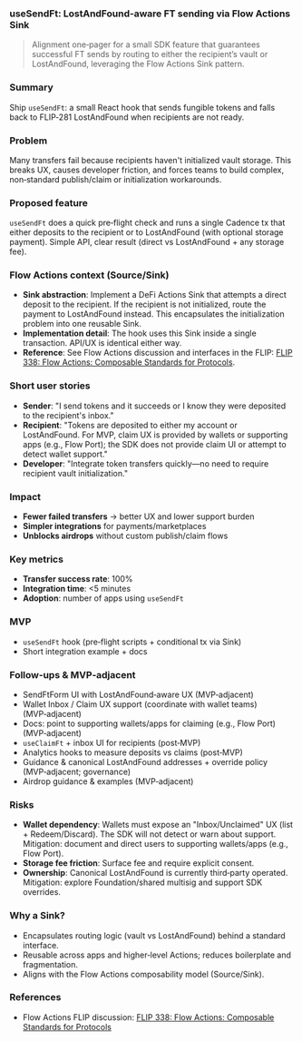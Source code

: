 ### useSendFt: LostAndFound‑aware FT sending via Flow Actions Sink

> Alignment one‑pager for a small SDK feature that guarantees successful FT sends by routing to either the recipient’s vault or LostAndFound, leveraging the Flow Actions Sink pattern.

### Summary

Ship `useSendFt`: a small React hook that sends fungible tokens and falls back to FLIP‑281 LostAndFound when recipients are not ready.

### Problem

Many transfers fail because recipients haven't initialized vault storage. This breaks UX, causes developer friction, and forces teams to build complex, non‑standard publish/claim or initialization workarounds.

### Proposed feature

`useSendFt` does a quick pre‑flight check and runs a single Cadence tx that either deposits to the recipient or to LostAndFound (with optional storage payment). Simple API, clear result (direct vs LostAndFound + any storage fee).

### Flow Actions context (Source/Sink)

- **Sink abstraction**: Implement a DeFi Actions Sink that attempts a direct deposit to the recipient. If the recipient is not initialized, route the payment to LostAndFound instead. This encapsulates the initialization problem into one reusable Sink.
- **Implementation detail**: The hook uses this Sink inside a single transaction. API/UX is identical either way.
- **Reference**: See Flow Actions discussion and interfaces in the FLIP: [FLIP 338: Flow Actions: Composable Standards for Protocols](https://github.com/onflow/flips/pull/339).

### Short user stories

- **Sender**: "I send tokens and it succeeds or I know they were deposited to the recipient's inbox."
- **Recipient**: "Tokens are deposited to either my account or LostAndFound. For MVP, claim UX is provided by wallets or supporting apps (e.g., Flow Port); the SDK does not provide claim UI or attempt to detect wallet support."
- **Developer**: "Integrate token transfers quickly—no need to require recipient vault initialization."

### Impact

- **Fewer failed transfers** → better UX and lower support burden
- **Simpler integrations** for payments/marketplaces
- **Unblocks airdrops** without custom publish/claim flows

### Key metrics

- **Transfer success rate**: 100%
- **Integration time**: <5 minutes
- **Adoption**: number of apps using `useSendFt`

### MVP

- `useSendFt` hook (pre‑flight scripts + conditional tx via Sink)
- Short integration example + docs

### Follow‑ups & MVP‑adjacent

- SendFtForm UI with LostAndFound‑aware UX (MVP‑adjacent)
- Wallet Inbox / Claim UX support (coordinate with wallet teams) (MVP‑adjacent)
- Docs: point to supporting wallets/apps for claiming (e.g., Flow Port) (MVP‑adjacent)
- `useClaimFt` + inbox UI for recipients (post‑MVP)
- Analytics hooks to measure deposits vs claims (post‑MVP)
- Guidance & canonical LostAndFound addresses + override policy (MVP‑adjacent; governance)
- Airdrop guidance & examples (MVP‑adjacent)

### Risks

- **Wallet dependency**: Wallets must expose an "Inbox/Unclaimed" UX (list + Redeem/Discard). The SDK will not detect or warn about support. Mitigation: document and direct users to supporting wallets/apps (e.g., Flow Port).
- **Storage fee friction**: Surface fee and require explicit consent.
- **Ownership**: Canonical LostAndFound is currently third‑party operated. Mitigation: explore Foundation/shared multisig and support SDK overrides.

### Why a Sink?

- Encapsulates routing logic (vault vs LostAndFound) behind a standard interface.
- Reusable across apps and higher‑level Actions; reduces boilerplate and fragmentation.
- Aligns with the Flow Actions composability model (Source/Sink).

### References

- Flow Actions FLIP discussion: [FLIP 338: Flow Actions: Composable Standards for Protocols](https://github.com/onflow/flips/pull/339)



